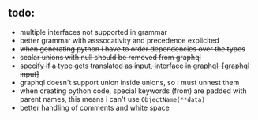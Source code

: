 
## todo:
- multiple interfaces not supported in grammar
- better grammar with asssocativity and precedence explicited
- ~~when generating python i have to order dependencies over the types~~
- ~~scalar unions with null should be removed from graphql~~
- ~~specify if a type gets translated as input, interface in graphql, [graphql input]~~
- graphql doesn't support union inside unions, so i must unnest them
- when creating python code, special keywords (from) are padded with parent names, this means i can't use `ObjectName(**data)`
- better handling of comments and white space





